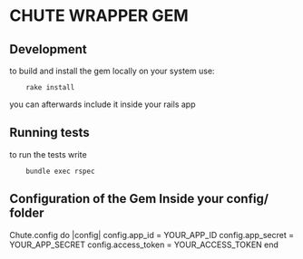 CHUTE WRAPPER GEM
==

Development
--

to build and install the gem locally on your system use:

        rake install

you can afterwards include it inside your rails app


Running tests
--

to run the tests write


        bundle exec rspec


Configuration of the Gem Inside your config/ folder
--

Chute.config do |config|
  config.app_id = YOUR_APP_ID
  config.app_secret = YOUR_APP_SECRET
  config.access_token = YOUR_ACCESS_TOKEN
end


